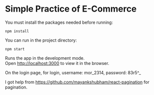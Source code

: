 # Simple Practice of E-Commerce
You must install the packages needed before running:
```
npm install
```
You can run in the project directory:
```
npm start
```
Runs the app in the development mode.\
Open [http://localhost:3000](http://localhost:3000) to view it in the browser.

On the login page, for login, username: mor_2314, password: 83r5^_

I got help from https://github.com/mayankshubham/react-pagination for pagination.
